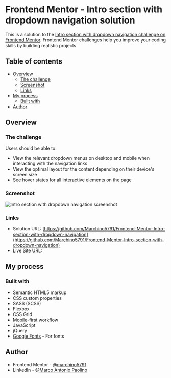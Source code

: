 # Frontend Mentor - Intro section with dropdown navigation solution

This is a solution to the [Intro section with dropdown navigation challenge on Frontend Mentor](https://www.frontendmentor.io/challenges/intro-section-with-dropdown-navigation-ryaPetHE5). Frontend Mentor challenges help you improve your coding skills by building realistic projects. 

## Table of contents

- [Overview](#overview)
  - [The challenge](#the-challenge)
  - [Screenshot](#screenshot)
  - [Links](#links)
- [My process](#my-process)
  - [Built with](#built-with)
- [Author](#author)

## Overview

### The challenge

Users should be able to:

- View the relevant dropdown menus on desktop and mobile when interacting with the navigation links
- View the optimal layout for the content depending on their device's screen size
- See hover states for all interactive elements on the page

### Screenshot

![Intro section with dropdown navigation screenshot](./screenshot.jpg)

### Links

- Solution URL: [https://github.com/Marchino5791/Frontend-Mentor-Intro-section-with-dropdown-navigation](https://github.com/Marchino5791/Frontend-Mentor-Intro-section-with-dropdown-navigation)
- Live Site URL: []()

## My process

### Built with

- Semantic HTML5 markup
- CSS custom properties
- SASS (SCSS)
- Flexbox
- CSS Grid
- Mobile-first workflow
- JavaScript
- jQuery
- [Google Fonts](https://fonts.google.com/) - For fonts

## Author

- Frontend Mentor - [@marchino5791](https://www.frontendmentor.io/profile/marchino5791)
- LinkedIn - [@Marco Antonio Paolino](https://www.linkedin.com/in/marco-paolino/)
